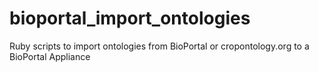 # bioportal_import_ontologies
Ruby scripts to import ontologies from BioPortal or cropontology.org to a BioPortal Appliance

